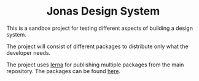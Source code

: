 <h1 align="center">Jonas Design System</h1>

This is a sandbox project for testing different aspects of building a design system.

The project will consist of different packages to distribute only what the developer needs.

The project uses [lerna](https://lerna.js.org/) for publishing multiple packages from the main repository. The packages can be found [here](/packages/).
